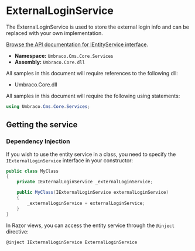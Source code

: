 # ExternalLoginService

The ExternalLoginService is used to store the external login info and can be replaced with your own implementation.

[Browse the API documentation for IEntityService interface](https://apidocs.umbraco.com/v12/csharp/api/Umbraco.Cms.Core.Services.IExternalLoginService.html).

* **Namespace:** `Umbraco.Cms.Core.Services`
* **Assembly:** `Umbraco.Core.dll`

All samples in this document will require references to the following dll:

* Umbraco.Core.dll

All samples in this document will require the following using statements:

```csharp
using Umbraco.Cms.Core.Services;
```

## Getting the service

### Dependency Injection

If you wish to use the entity service in a class, you need to specify the `IExternalLoginService` interface in your constructor:

```csharp
public class MyClass
{
	private IExternalLoginService _externalLoginService;

	public MyClass(IExternalLoginService externalLoginService)
	{
		_externalLoginService = externalLoginService;
	}
}
```

In Razor views, you can access the entity service through the `@inject` directive:

```csharp
@inject IExternalLoginService ExternalLoginService
```